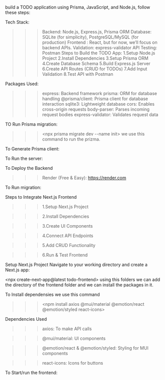  build a TODO application using Prisma, JavaScript, and Node.js, follow these steps:

Tech Stack:
>>>Backend: Node.js, Express.js, Prisma ORM
>>>Database: SQLite (for simplicity), PostgreSQL/MySQL (for production)
>>>Frontend : React, but for now, we’ll focus on backend APIs.
>>>Validation: express-validator
>>>API Testing: Postman
>>>Steps to Build the TODO App:
1.Setup Node.js Project
2.Install Dependencies
3.Setup Prisma ORM
4.Create Database Schema
5.Build Express.js Server
6.Create API Routes (CRUD for TODOs)
7.Add Input Validation
8.Test API with Postman

Packages Used:
>>>express: Backend framework
>>>prisma: ORM for database handling
>>>@prisma/client: Prisma client for database interaction
>>>sqlite3: Lightweight database
>>>cors: Enables cross-origin requests
>>>body-parser: Parses incoming request bodies
>>>express-validator: Validates request data

TO Run Prisma migration:
>>><npx prisma migrate dev --name init> we use this command to run the prizma.

To Generate Prisma client:

>>><npx prisma generate>

To Run the server:

>>><node server.js>

To Deploy the Backend

>>>Render (Free & Easy): https://render.com


To Run migration:
>>><npx prisma migrate deploy>

Steps to Integrate Next.js Frontend
>>>1.Setup Next.js Project

>>>2.Install Dependencies

>>>3.Create UI Components

>>>4.Connect API Endpoints

>>>5.Add CRUD Functionality

>>>6.Run & Test Frontend


Setup Next.js Project
Navigate to your working directory and create a Next.js app:

<npx create-next-app@latest todo-frontend>
<cd todo-frontend> using this folders we can add the directory of the frontend folder and we can install the packages in it.

To Install dependensies we use this command 
>>><npm install axios @mui/material @emotion/react @emotion/styled react-icons>


Dependencies Used
>>>axios: To make API calls

>>>@mui/material: UI components

>>>@emotion/react & @emotion/styled: Styling for MUI components

>>>react-icons: Icons for buttons

To Start/run  the frontend:

>>><npm run dev>


